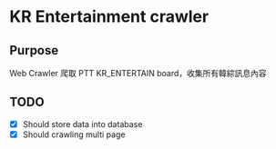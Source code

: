 # KR Entertainment crawler

## Purpose
Web Crawler 爬取 PTT KR_ENTERTAIN board，收集所有韓綜訊息內容

## TODO
- [x] Should store data into database
- [x] Should crawling multi page
